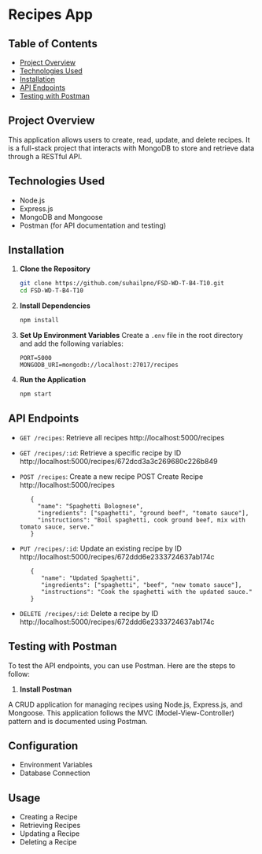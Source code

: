 # Recipes App

## Table of Contents

- [Project Overview](#project-overview)
- [Technologies Used](#technologies-used)
- [Installation](#installation)
- [API Endpoints](#api-endpoints)
- [Testing with Postman](#testing-with-postman)

## Project Overview

This application allows users to create, read, update, and delete recipes. It is a full-stack project that interacts with MongoDB to store and retrieve data through a RESTful API.

## Technologies Used

- Node.js
- Express.js
- MongoDB and Mongoose
- Postman (for API documentation and testing)

## Installation

1. **Clone the Repository**

   ```bash
   git clone https://github.com/suhailpno/FSD-WD-T-B4-T10.git
   cd FSD-WD-T-B4-T10
   ```

2. **Install Dependencies**

   ```bash
   npm install
   ```

3. **Set Up Environment Variables**
   Create a `.env` file in the root directory and add the following variables:

   ```env
   PORT=5000
   MONGODB_URI=mongodb://localhost:27017/recipes
   ```

4. **Run the Application**
   ```bash
   npm start
   ```

## API Endpoints

- `GET /recipes`: Retrieve all recipes
         http://localhost:5000/recipes

- `GET /recipes/:id`: Retrieve a specific recipe by ID
         http://localhost:5000/recipes/672dcd3a3c269680c226b849

- `POST /recipes`: Create a new recipe
         POST
         Create Recipe
         http://localhost:5000/recipes
        
         {
           "name": "Spaghetti Bolognese",
           "ingredients": ["spaghetti", "ground beef", "tomato sauce"],
           "instructions": "Boil spaghetti, cook ground beef, mix with tomato sauce, serve."
         }

- `PUT /recipes/:id`: Update an existing recipe by ID
         http://localhost:5000/recipes/672ddd6e2333724637ab174c
         
         {
            "name": "Updated Spaghetti",
            "ingredients": ["spaghetti", "beef", "new tomato sauce"],
            "instructions": "Cook the spaghetti with the updated sauce."
         }

- `DELETE /recipes/:id`: Delete a recipe by ID
         http://localhost:5000/recipes/672ddd6e2333724637ab174c

## Testing with Postman

To test the API endpoints, you can use Postman. Here are the steps to follow:

1. **Install Postman**

A CRUD application for managing recipes using Node.js, Express.js, and Mongoose. This application follows the MVC (Model-View-Controller) pattern and is documented using Postman.

## Configuration

- Environment Variables
- Database Connection

## Usage

- Creating a Recipe
- Retrieving Recipes
- Updating a Recipe
- Deleting a Recipe
